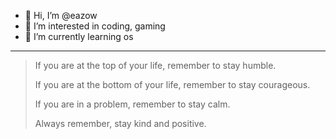 - 👋 Hi, I’m @eazow
- 👀 I’m interested in coding, gaming
- 🌱 I’m currently learning os


--- 
> If you are at the top of your life, remember to stay humble.
> 
> If you are at the bottom of your life, remember to stay courageous.
>
> If you are in a problem, remember to stay calm.
>
> Always remember, stay kind and positive.

<!---
- 💞️ I’m looking to collaborate on ...
- 📫 How to reach me ...


eazow/eazow is a ✨ special ✨ repository because its `README.md` (this file) appears on your GitHub profile.
You can click the Preview link to take a look at your changes.
--->
